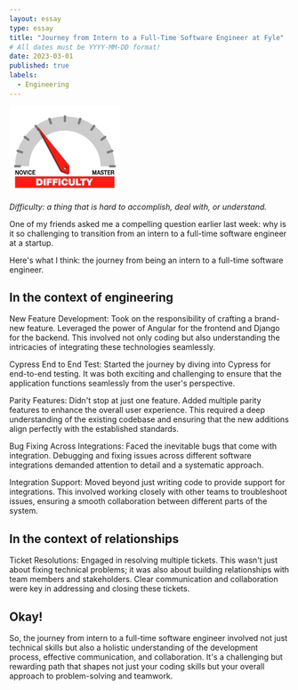 ```yaml
---
layout: essay
type: essay
title: "Journey from Intern to a Full-Time Software Engineer at Fyle"
# All dates must be YYYY-MM-DD format!
date: 2023-03-01
published: true
labels:
  - Engineering
---
```


<img width="200px" class="rounded float-start pe-4" src="../img/difficulty/degree_difficulty.jpg">

*Difficulty: a thing that is hard to accomplish, deal with, or understand.*

One of my friends asked me a compelling question earlier last week: why is it so challenging to transition from an intern to a full-time software engineer at a startup.

Here's what I think: the journey from being an intern to a full-time software engineer.

## In the context of engineering

New Feature Development: Took on the responsibility of crafting a brand-new feature. Leveraged the power of Angular for the frontend and Django for the backend. This involved not only coding but also understanding the intricacies of integrating these technologies seamlessly.

Cypress End to End Test: Started the journey by diving into Cypress for end-to-end testing. It was both exciting and challenging to ensure that the application functions seamlessly from the user's perspective.

Parity Features: Didn't stop at just one feature. Added multiple parity features to enhance the overall user experience. This required a deep understanding of the existing codebase and ensuring that the new additions align perfectly with the established standards.

Bug Fixing Across Integrations: Faced the inevitable bugs that come with integration. Debugging and fixing issues across different software integrations demanded attention to detail and a systematic approach.

Integration Support: Moved beyond just writing code to provide support for integrations. This involved working closely with other teams to troubleshoot issues, ensuring a smooth collaboration between different parts of the system.


## In the context of relationships

Ticket Resolutions: Engaged in resolving multiple tickets. This wasn't just about fixing technical problems; it was also about building relationships with team members and stakeholders. Clear communication and collaboration were key in addressing and closing these tickets.

## Okay!

So, the journey from intern to a full-time software engineer involved not just technical skills but also a holistic understanding of the development process, effective communication, and collaboration. It's a challenging but rewarding path that shapes not just your coding skills but your overall approach to problem-solving and teamwork.
